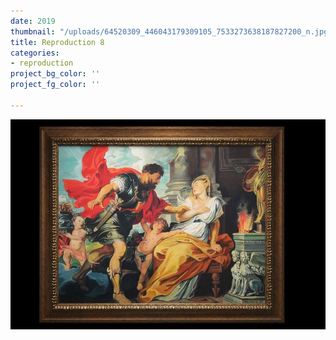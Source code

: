 ```yaml
---
date: 2019
thumbnail: "/uploads/64520309_446043179309105_7533273638187827200_n.jpg"
title: Reproduction 8
categories:
- reproduction
project_bg_color: ''
project_fg_color: ''

---
```

![](/uploads/64520309_446043179309105_7533273638187827200_n.jpg)